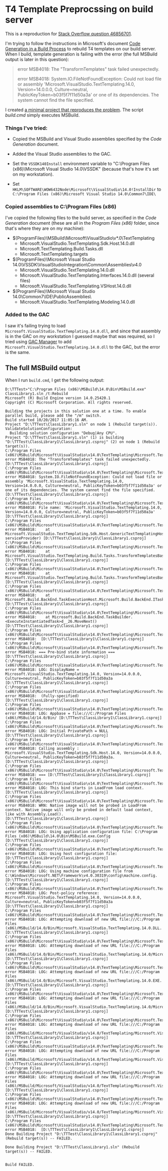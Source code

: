 # T4 Template Preprocssing on build server

This is a reproduction for [Stack Overflow question 46856701][so].

[so]: https://stackoverflow.com/q/46856701

I'm trying to follow the instructions in Microsoft's document [Code Generation
in a Build Process][codegen] to rebuild T4 templates on our build server. When
I build, template generation is failing with the error (the full MSBuild output
is later in this question):

> error MSB4018: The "TransformTemplates" task failed unexpectedly.
>
> error MSB4018: System.IO.FileNotFoundException: Could not load file or
> assembly 'Microsoft.VisualStudio.TextTemplating.14.0, Version=14.0.0.0,
> Culture=neutral, PublicKeyToken=b03f5f7f11d50a3a' or one of its dependencies.
> The system cannot find the file specified.

I created [a minimal project that reproduces the problem][repro]. The script
_build.cmd_ simply executes MSBuild.

[codegen]: https://msdn.microsoft.com/en-us/library/ee847423.aspx
[repro]: https://github.com/jennings/so-46856701

### Things I've tried:

* Copied the MSBuild and Visual Studio assemblies specified by the _Code
  Generation_ document.

* Added the Visual Studio assemblies to the GAC.

* Set the `VSSDK140Install` environment variable to "C:\Program Files
  (x86)\Microsoft Visual Studio 14.0\VSSDK\" (because that's how it's set on
  my workstation).

* Set `HKLM\SOFTWARE\WOW6432Node\Microsoft\VisualStudio\14.0!InstallDir` to
  `C:\Program Files (x86)\Microsoft Visual Studio 14.0\Common7\IDE\ `


### Copied assemblies to C:\Program Files (x86)

I've copied the following files to the build server, as specified in the _Code
Generation_ document (these are all in the _Program Files (x86)_ folder, since
that's where they are on my machine):

* $(ProgramFiles)\MSBuild\Microsoft\VisualStudio\v*.0\TextTemplating
    * Microsoft.VisualStudio.TextTemplating.Sdk.Host.14.0.dll
    * Microsoft.TextTemplating.Build.Tasks.dll
    * Microsoft.TextTemplating.targets
* $(ProgramFiles)\Microsoft Visual Studio 14.0\VSSDK\VisualStudioIntegration\Common\Assemblies\v4.0
    * Microsoft.VisualStudio.TextTemplating.14.0.dll
    * Microsoft.VisualStudio.TextTemplating.Interfaces.14.0.dll (several files)
    * Microsoft.VisualStudio.TextTemplating.VSHost.14.0.dll
* $(ProgramFiles)\Microsoft Visual Studio 14.0\Common7\IDE\PublicAssemblies\
    * Microsoft.VisualStudio.TextTemplating.Modeling.14.0.dll


### Added to the GAC

I saw it's failing trying to load
`Microsoft.VisualStudio.TextTemplating.14.0.dll`, and since that assembly is in
the GAC on my workstation I guessed maybe that was required, so I tried using
[GAC Manager][gacmanager] to add
`Microsoft.VisualStudio.TextTemplating.14.0.dll` to the GAC, but the error is
the same.

[gacmanager]: https://github.com/dwmkerr/gacmanager

## The full MSBuild output

When I run `build.cmd`, I get the following output:

    D:\TTTest>"C:\Program Files (x86)\MSBuild\14.0\Bin\MSBuild.exe" ClassLibrary1.sln /t:Rebuild
    Microsoft (R) Build Engine version 14.0.25420.1
    Copyright (C) Microsoft Corporation. All rights reserved.

    Building the projects in this solution one at a time. To enable parallel build, please add the "/m" switch.
    Build started 10/20/2017 11:05:16 AM.
    Project "D:\TTTest\ClassLibrary1.sln" on node 1 (Rebuild target(s)).
    ValidateSolutionConfiguration:
      Building solution configuration "Debug|Any CPU".
    Project "D:\TTTest\ClassLibrary1.sln" (1) is building "D:\TTTest\ClassLibrary1\ClassLibrary1.csproj" (2) on node 1 (Rebuild target(s)).
    C:\Program Files (x86)\MSBuild\Microsoft\VisualStudio\v14.0\TextTemplating\Microsoft.TextTemplating.targets(396,5): error MSB4018: The "TransformTemplates" task failed unexpectedly. [D:\TTTest\ClassLibrary1\ClassLibrary1.csproj]
    C:\Program Files (x86)\MSBuild\Microsoft\VisualStudio\v14.0\TextTemplating\Microsoft.TextTemplating.targets(396,5): error MSB4018: System.IO.FileNotFoundException: Could not load file or assembly 'Microsoft.VisualStudio.TextTemplating.14.0, Version=14.0.0.0, Culture=neutral, PublicKeyToken=b03f5f7f11d50a3a' or one of its dependencies. The system cannot find the file specified. [D:\TTTest\ClassLibrary1\ClassLibrary1.csproj]
    C:\Program Files (x86)\MSBuild\Microsoft\VisualStudio\v14.0\TextTemplating\Microsoft.TextTemplating.targets(396,5): error MSB4018: File name: 'Microsoft.VisualStudio.TextTemplating.14.0, Version=14.0.0.0, Culture=neutral, PublicKeyToken=b03f5f7f11d50a3a' [D:\TTTest\ClassLibrary1\ClassLibrary1.csproj]
    C:\Program Files (x86)\MSBuild\Microsoft\VisualStudio\v14.0\TextTemplating\Microsoft.TextTemplating.targets(396,5): error MSB4018:    at Microsoft.VisualStudio.TextTemplating.Sdk.Host.GenericTextTemplatingHost..ctor(IServiceProvider serviceProvider) [D:\TTTest\ClassLibrary1\ClassLibrary1.csproj]
    C:\Program Files (x86)\MSBuild\Microsoft\VisualStudio\v14.0\TextTemplating\Microsoft.TextTemplating.targets(396,5): error MSB4018:    at Microsoft.VisualStudio.TextTemplating.Build.Tasks.TransformTemplatesBase.GetConfiguredTextTemplatingHost() [D:\TTTest\ClassLibrary1\ClassLibrary1.csproj]
    C:\Program Files (x86)\MSBuild\Microsoft\VisualStudio\v14.0\TextTemplating\Microsoft.TextTemplating.targets(396,5): error MSB4018:    at Microsoft.VisualStudio.TextTemplating.Build.Tasks.TransformTemplatesBase.Execute() [D:\TTTest\ClassLibrary1\ClassLibrary1.csproj]
    C:\Program Files (x86)\MSBuild\Microsoft\VisualStudio\v14.0\TextTemplating\Microsoft.TextTemplating.targets(396,5): error MSB4018:    at Microsoft.Build.BackEnd.TaskExecutionHost.Microsoft.Build.BackEnd.ITaskExecutionHost.Execute() [D:\TTTest\ClassLibrary1\ClassLibrary1.csproj]
    C:\Program Files (x86)\MSBuild\Microsoft\VisualStudio\v14.0\TextTemplating\Microsoft.TextTemplating.targets(396,5): error MSB4018:    at Microsoft.Build.BackEnd.TaskBuilder.<ExecuteInstantiatedTask>d__26.MoveNext() [D:\TTTest\ClassLibrary1\ClassLibrary1.csproj]
    C:\Program Files (x86)\MSBuild\Microsoft\VisualStudio\v14.0\TextTemplating\Microsoft.TextTemplating.targets(396,5): error MSB4018:  [D:\TTTest\ClassLibrary1\ClassLibrary1.csproj]
    C:\Program Files (x86)\MSBuild\Microsoft\VisualStudio\v14.0\TextTemplating\Microsoft.TextTemplating.targets(396,5): error MSB4018: === Pre-bind state information === [D:\TTTest\ClassLibrary1\ClassLibrary1.csproj]
    C:\Program Files (x86)\MSBuild\Microsoft\VisualStudio\v14.0\TextTemplating\Microsoft.TextTemplating.targets(396,5): error MSB4018: LOG: DisplayName = Microsoft.VisualStudio.TextTemplating.14.0, Version=14.0.0.0, Culture=neutral, PublicKeyToken=b03f5f7f11d50a3a [D:\TTTest\ClassLibrary1\ClassLibrary1.csproj]
    C:\Program Files (x86)\MSBuild\Microsoft\VisualStudio\v14.0\TextTemplating\Microsoft.TextTemplating.targets(396,5): error MSB4018:  (Fully-specified) [D:\TTTest\ClassLibrary1\ClassLibrary1.csproj]
    C:\Program Files (x86)\MSBuild\Microsoft\VisualStudio\v14.0\TextTemplating\Microsoft.TextTemplating.targets(396,5): error MSB4018: LOG: Appbase = file:///C:/Program Files (x86)/MSBuild/14.0/Bin/ [D:\TTTest\ClassLibrary1\ClassLibrary1.csproj]
    C:\Program Files (x86)\MSBuild\Microsoft\VisualStudio\v14.0\TextTemplating\Microsoft.TextTemplating.targets(396,5): error MSB4018: LOG: Initial PrivatePath = NULL [D:\TTTest\ClassLibrary1\ClassLibrary1.csproj]
    C:\Program Files (x86)\MSBuild\Microsoft\VisualStudio\v14.0\TextTemplating\Microsoft.TextTemplating.targets(396,5): error MSB4018: Calling assembly : Microsoft.VisualStudio.TextTemplating.Sdk.Host.14.0, Version=14.0.0.0, Culture=neutral, PublicKeyToken=b03f5f7f11d50a3a. [D:\TTTest\ClassLibrary1\ClassLibrary1.csproj]
    C:\Program Files (x86)\MSBuild\Microsoft\VisualStudio\v14.0\TextTemplating\Microsoft.TextTemplating.targets(396,5): error MSB4018: === [D:\TTTest\ClassLibrary1\ClassLibrary1.csproj]
    C:\Program Files (x86)\MSBuild\Microsoft\VisualStudio\v14.0\TextTemplating\Microsoft.TextTemplating.targets(396,5): error MSB4018: LOG: This bind starts in LoadFrom load context. [D:\TTTest\ClassLibrary1\ClassLibrary1.csproj]
    C:\Program Files (x86)\MSBuild\Microsoft\VisualStudio\v14.0\TextTemplating\Microsoft.TextTemplating.targets(396,5): error MSB4018: WRN: Native image will not be probed in LoadFrom context. Native image will only be probed in default load context, like with Assembly.Load(). [D:\TTTest\ClassLibrary1\ClassLibrary1.csproj]
    C:\Program Files (x86)\MSBuild\Microsoft\VisualStudio\v14.0\TextTemplating\Microsoft.TextTemplating.targets(396,5): error MSB4018: LOG: Using application configuration file: C:\Program Files (x86)\MSBuild\14.0\Bin\MSBuild.exe.Config [D:\TTTest\ClassLibrary1\ClassLibrary1.csproj]
    C:\Program Files (x86)\MSBuild\Microsoft\VisualStudio\v14.0\TextTemplating\Microsoft.TextTemplating.targets(396,5): error MSB4018: LOG: Using host configuration file:  [D:\TTTest\ClassLibrary1\ClassLibrary1.csproj]
    C:\Program Files (x86)\MSBuild\Microsoft\VisualStudio\v14.0\TextTemplating\Microsoft.TextTemplating.targets(396,5): error MSB4018: LOG: Using machine configuration file from C:\Windows\Microsoft.NET\Framework\v4.0.30319\config\machine.config. [D:\TTTest\ClassLibrary1\ClassLibrary1.csproj]
    C:\Program Files (x86)\MSBuild\Microsoft\VisualStudio\v14.0\TextTemplating\Microsoft.TextTemplating.targets(396,5): error MSB4018: LOG: Post-policy reference: Microsoft.VisualStudio.TextTemplating.14.0, Version=14.0.0.0, Culture=neutral, PublicKeyToken=b03f5f7f11d50a3a [D:\TTTest\ClassLibrary1\ClassLibrary1.csproj]
    C:\Program Files (x86)\MSBuild\Microsoft\VisualStudio\v14.0\TextTemplating\Microsoft.TextTemplating.targets(396,5): error MSB4018: LOG: Attempting download of new URL file:///C:/Program Files (x86)/MSBuild/14.0/Bin/Microsoft.VisualStudio.TextTemplating.14.0.DLL. [D:\TTTest\ClassLibrary1\ClassLibrary1.csproj]
    C:\Program Files (x86)\MSBuild\Microsoft\VisualStudio\v14.0\TextTemplating\Microsoft.TextTemplating.targets(396,5): error MSB4018: LOG: Attempting download of new URL file:///C:/Program Files (x86)/MSBuild/14.0/Bin/Microsoft.VisualStudio.TextTemplating.14.0/Microsoft.VisualStudio.TextTemplating.14.0.DLL. [D:\TTTest\ClassLibrary1\ClassLibrary1.csproj]
    C:\Program Files (x86)\MSBuild\Microsoft\VisualStudio\v14.0\TextTemplating\Microsoft.TextTemplating.targets(396,5): error MSB4018: LOG: Attempting download of new URL file:///C:/Program Files (x86)/MSBuild/14.0/Bin/Microsoft.VisualStudio.TextTemplating.14.0.EXE. [D:\TTTest\ClassLibrary1\ClassLibrary1.csproj]
    C:\Program Files (x86)\MSBuild\Microsoft\VisualStudio\v14.0\TextTemplating\Microsoft.TextTemplating.targets(396,5): error MSB4018: LOG: Attempting download of new URL file:///C:/Program Files (x86)/MSBuild/14.0/Bin/Microsoft.VisualStudio.TextTemplating.14.0/Microsoft.VisualStudio.TextTemplating.14.0.EXE. [D:\TTTest\ClassLibrary1\ClassLibrary1.csproj]
    C:\Program Files (x86)\MSBuild\Microsoft\VisualStudio\v14.0\TextTemplating\Microsoft.TextTemplating.targets(396,5): error MSB4018: LOG: Attempting download of new URL file:///C:/Program Files (x86)/MSBuild/Microsoft/VisualStudio/v14.0/TextTemplating/Microsoft.VisualStudio.TextTemplating.14.0.DLL. [D:\TTTest\ClassLibrary1\ClassLibrary1.csproj]
    C:\Program Files (x86)\MSBuild\Microsoft\VisualStudio\v14.0\TextTemplating\Microsoft.TextTemplating.targets(396,5): error MSB4018: LOG: Attempting download of new URL file:///C:/Program Files (x86)/MSBuild/Microsoft/VisualStudio/v14.0/TextTemplating/Microsoft.VisualStudio.TextTemplating.14.0/Microsoft.VisualStudio.TextTemplating.14.0.DLL. [D:\TTTest\ClassLibrary1\ClassLibrary1.csproj]
    C:\Program Files (x86)\MSBuild\Microsoft\VisualStudio\v14.0\TextTemplating\Microsoft.TextTemplating.targets(396,5): error MSB4018: LOG: Attempting download of new URL file:///C:/Program Files (x86)/MSBuild/Microsoft/VisualStudio/v14.0/TextTemplating/Microsoft.VisualStudio.TextTemplating.14.0.EXE. [D:\TTTest\ClassLibrary1\ClassLibrary1.csproj]
    C:\Program Files (x86)\MSBuild\Microsoft\VisualStudio\v14.0\TextTemplating\Microsoft.TextTemplating.targets(396,5): error MSB4018: LOG: Attempting download of new URL file:///C:/Program Files (x86)/MSBuild/Microsoft/VisualStudio/v14.0/TextTemplating/Microsoft.VisualStudio.TextTemplating.14.0/Microsoft.VisualStudio.TextTemplating.14.0.EXE. [D:\TTTest\ClassLibrary1\ClassLibrary1.csproj]
    C:\Program Files (x86)\MSBuild\Microsoft\VisualStudio\v14.0\TextTemplating\Microsoft.TextTemplating.targets(396,5): error MSB4018:  [D:\TTTest\ClassLibrary1\ClassLibrary1.csproj]
    Done Building Project "D:\TTTest\ClassLibrary1\ClassLibrary1.csproj" (Rebuild target(s)) -- FAILED.

    Done Building Project "D:\TTTest\ClassLibrary1.sln" (Rebuild target(s)) -- FAILED.


    Build FAILED.
